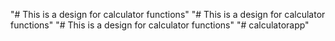 "# This is a design for calculator functions" 
"# This is a design for calculator functions" 
"# This is a design for calculator functions" 
"# calculatorapp" 
